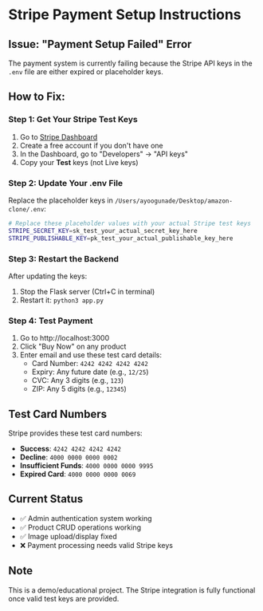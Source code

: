 # Stripe Payment Setup Instructions

## Issue: "Payment Setup Failed" Error

The payment system is currently failing because the Stripe API keys in the `.env` file are either expired or placeholder keys.

## How to Fix:

### Step 1: Get Your Stripe Test Keys
1. Go to [Stripe Dashboard](https://dashboard.stripe.com/test/apikeys)
2. Create a free account if you don't have one
3. In the Dashboard, go to "Developers" → "API keys"
4. Copy your **Test** keys (not Live keys)

### Step 2: Update Your .env File
Replace the placeholder keys in `/Users/ayoogunade/Desktop/amazon-clone/.env`:

```bash
# Replace these placeholder values with your actual Stripe test keys
STRIPE_SECRET_KEY=sk_test_your_actual_secret_key_here
STRIPE_PUBLISHABLE_KEY=pk_test_your_actual_publishable_key_here
```

### Step 3: Restart the Backend
After updating the keys:
1. Stop the Flask server (Ctrl+C in terminal)
2. Restart it: `python3 app.py`

### Step 4: Test Payment
1. Go to http://localhost:3000
2. Click "Buy Now" on any product
3. Enter email and use these test card details:
   - Card Number: `4242 4242 4242 4242`
   - Expiry: Any future date (e.g., `12/25`)
   - CVC: Any 3 digits (e.g., `123`)
   - ZIP: Any 5 digits (e.g., `12345`)

## Test Card Numbers
Stripe provides these test card numbers:
- **Success**: `4242 4242 4242 4242`
- **Decline**: `4000 0000 0000 0002`
- **Insufficient Funds**: `4000 0000 0000 9995`
- **Expired Card**: `4000 0000 0000 0069`

## Current Status
- ✅ Admin authentication system working
- ✅ Product CRUD operations working  
- ✅ Image upload/display fixed
- ❌ Payment processing needs valid Stripe keys

## Note
This is a demo/educational project. The Stripe integration is fully functional once valid test keys are provided.
